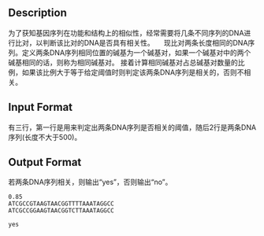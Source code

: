 ## Description

为了获知基因序列在功能和结构上的相似性，经常需要将几条不同序列的DNA进行比对，以判断该比对的DNA是否具有相关性。     
现比对两条长度相同的DNA序列。定义两条DNA序列相同位置的碱基为一个碱基对，如果一个碱基对中的两个碱基相同的话，则称为相同碱基对。
接着计算相同碱基对占总碱基对数量的比例，如果该比例大于等于给定阈值时则判定该两条DNA序列是相关的，否则不相关。 

## Input Format

 有三行，第一行是用来判定出两条DNA序列是否相关的阈值，随后2行是两条DNA序列(长度不大于500)。 

## Output Format

 若两条DNA序列相关，则输出“yes”，否则输出“no”。 

```input1
0.85
ATCGCCGTAAGTAACGGTTTTAAATAGGCC
ATCGCCGGAAGTAACGGTCTTAAATAGGCC

```
```output1
yes

```